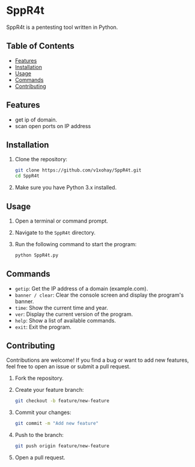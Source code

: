 # SppR4t

SppR4t is a pentesting tool written in Python.

## Table of Contents

- [Features](#features)
- [Installation](#installation)
- [Usage](#usage)
- [Commands](#commands)
- [Contributing](#contributing)

## Features

- get ip of domain.
- scan open ports on IP address

## Installation

1. Clone the repository:
   ```bash
   git clone https://github.com/v1xohay/SppR4t.git
   cd SppR4t
   ```

2. Make sure you have Python 3.x installed.

## Usage

1. Open a terminal or command prompt.

2. Navigate to the `SppR4t` directory.

3. Run the following command to start the program:
   ```bash
   python SppR4t.py
   ```

## Commands

- `getip`: Get the IP address of a domain (example.com).
- `banner / clear`: Clear the console screen and display the program's banner.
- `time`: Show the current time and year.
- `ver`: Display the current version of the program.
- `help`: Show a list of available commands.
- `exit`: Exit the program.

## Contributing

Contributions are welcome! If you find a bug or want to add new features, feel free to open an issue or submit a pull request.

1. Fork the repository.

2. Create your feature branch:
   ```bash
   git checkout -b feature/new-feature
   ```

3. Commit your changes:
   ```bash
   git commit -m "Add new feature"
   ```

4. Push to the branch:
   ```bash
   git push origin feature/new-feature
   ```

5. Open a pull request.
